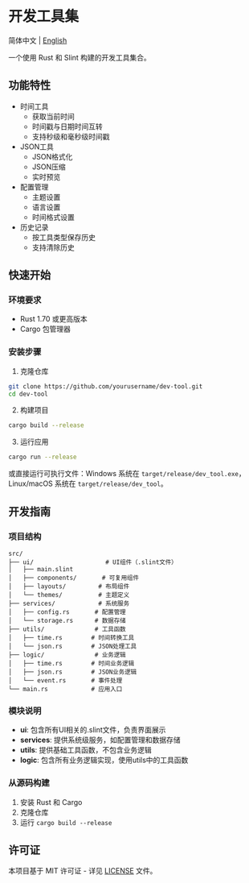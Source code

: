 # 开发工具集

简体中文 | [English](README.md)

一个使用 Rust 和 Slint 构建的开发工具集合。

## 功能特性

- 时间工具
  - 获取当前时间
  - 时间戳与日期时间互转
  - 支持秒级和毫秒级时间戳
- JSON工具
  - JSON格式化
  - JSON压缩
  - 实时预览
- 配置管理
  - 主题设置
  - 语言设置
  - 时间格式设置
- 历史记录
  - 按工具类型保存历史
  - 支持清除历史

## 快速开始

### 环境要求

- Rust 1.70 或更高版本
- Cargo 包管理器

### 安装步骤

1. 克隆仓库
```bash
git clone https://github.com/yourusername/dev-tool.git
cd dev-tool
```

2. 构建项目
```bash
cargo build --release
```

3. 运行应用
```bash
cargo run --release
```

或直接运行可执行文件：Windows 系统在 `target/release/dev_tool.exe`，Linux/macOS 系统在 `target/release/dev_tool`。

## 开发指南

### 项目结构

```
src/
├── ui/                    # UI组件（.slint文件）
│   ├── main.slint
│   ├── components/       # 可复用组件
│   ├── layouts/         # 布局组件
│   └── themes/          # 主题定义
├── services/            # 系统服务
│   ├── config.rs       # 配置管理
│   └── storage.rs      # 数据存储
├── utils/              # 工具函数
│   ├── time.rs        # 时间转换工具
│   └── json.rs        # JSON处理工具
├── logic/              # 业务逻辑
│   ├── time.rs        # 时间业务逻辑
│   ├── json.rs        # JSON业务逻辑
│   └── event.rs       # 事件处理
└── main.rs            # 应用入口
```

### 模块说明

- **ui**: 包含所有UI相关的.slint文件，负责界面展示
- **services**: 提供系统级服务，如配置管理和数据存储
- **utils**: 提供基础工具函数，不包含业务逻辑
- **logic**: 包含所有业务逻辑实现，使用utils中的工具函数

### 从源码构建

1. 安装 Rust 和 Cargo
2. 克隆仓库
3. 运行 `cargo build --release`

## 许可证

本项目基于 MIT 许可证 - 详见 [LICENSE](LICENSE) 文件。
